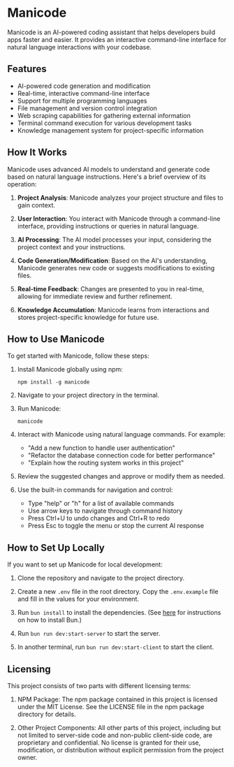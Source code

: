 # Manicode

Manicode is an AI-powered coding assistant that helps developers build apps faster and easier. It provides an interactive command-line interface for natural language interactions with your codebase.

## Features

- AI-powered code generation and modification
- Real-time, interactive command-line interface
- Support for multiple programming languages
- File management and version control integration
- Web scraping capabilities for gathering external information
- Terminal command execution for various development tasks
- Knowledge management system for project-specific information

## How It Works

Manicode uses advanced AI models to understand and generate code based on natural language instructions. Here's a brief overview of its operation:

1. **Project Analysis**: Manicode analyzes your project structure and files to gain context.

2. **User Interaction**: You interact with Manicode through a command-line interface, providing instructions or queries in natural language.

3. **AI Processing**: The AI model processes your input, considering the project context and your instructions.

4. **Code Generation/Modification**: Based on the AI's understanding, Manicode generates new code or suggests modifications to existing files.

5. **Real-time Feedback**: Changes are presented to you in real-time, allowing for immediate review and further refinement.

6. **Knowledge Accumulation**: Manicode learns from interactions and stores project-specific knowledge for future use.

## How to Use Manicode

To get started with Manicode, follow these steps:

1. Install Manicode globally using npm:

   ```
   npm install -g manicode
   ```

2. Navigate to your project directory in the terminal.

3. Run Manicode:

   ```
   manicode
   ```

4. Interact with Manicode using natural language commands. For example:

   - "Add a new function to handle user authentication"
   - "Refactor the database connection code for better performance"
   - "Explain how the routing system works in this project"

5. Review the suggested changes and approve or modify them as needed.

6. Use the built-in commands for navigation and control:
   - Type "help" or "h" for a list of available commands
   - Use arrow keys to navigate through command history
   - Press Ctrl+U to undo changes and Ctrl+R to redo
   - Press Esc to toggle the menu or stop the current AI response

## How to Set Up Locally

If you want to set up Manicode for local development:

1. Clone the repository and navigate to the project directory.

2. Create a new `.env` file in the root directory. Copy the `.env.example` file and fill in the values for your environment.

3. Run `bun install` to install the dependencies. (See [here](https://bun.sh/docs/installation) for instructions on how to install Bun.)

4. Run `bun run dev:start-server` to start the server.

5. In another terminal, run `bun run dev:start-client` to start the client.

## Licensing

This project consists of two parts with different licensing terms:

1. NPM Package: The npm package contained in this project is licensed under the MIT License. See the LICENSE file in the npm package directory for details.

2. Other Project Components: All other parts of this project, including but not limited to server-side code and non-public client-side code, are proprietary and confidential. No license is granted for their use, modification, or distribution without explicit permission from the project owner.
